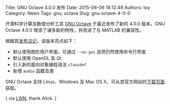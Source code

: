 Title: GNU Octave 4.0.0 发布
Date: 2015-06-06 18:12:49
Authors: toy
Category: News
Tags: gnu, octave
Slug: gnu-octave-4-0-0

开源科学计算及数值分析工具 [GNU Octave][o] 于最近发布了新的 4.0.0 版本。GNU Octave 4.0.0 增添了诸多新的特性，并改进了与 MATLAB 的兼容性。

<!-- PELICAN_END_SUMMARY -->

根据其[发布注记][n]，该版本亮点如下：

- 默认使用图形用户界面，可通过 `--no-gui` 选项仍然使用命令行界面
- 默认使用 OpenGL 及 Qt
- 引入新的面向对象编程语法 `classdef`
- 新增 `audio` 函数及类

GNU Octave 支持 Linux、Windows 及 Mac OS X，可从其官方网站的[下载页面][d]获取。

[o]: http://www.gnu.org/software/octave/
[n]: http://www.gnu.org/software/octave/NEWS-4.0.html
[d]: http://www.gnu.org/software/octave/download.html

{ via [LWN](http://lwn.net/Articles/647248/), thank Alick. }

